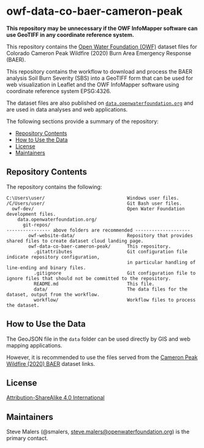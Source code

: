 # owf-data-co-baer-cameron-peak #

**This repository may be unnecessary if the OWF InfoMapper software can use GeoTIFF in any coordinate reference system.**

This repository contains the [Open Water Foundation (OWF)](https://openwaterfoundation.org)
dataset files for Colorado Cameron Peak Wildfire (2020) Burn Area Emergency Response (BAER).

This repository contains the workflow to download and process the BAER analysis
Soil Burn Severity (SBS)
into a GeoTIFF form that can be used for web visualization in Leaflet and the OWF InfoMapper software using
coordinate reference system EPSG:4326.

The dataset files are also published on
[`data.openwaterfoundation.org`](https://data.openwaterfoundation.org)
and are used in data analyses and web applications.

The following sections provide a summary of the repository:

* [Repository Contents](#repository-contents)
* [How to Use the Data](#how-to-use-the-data)
* [License](#license)
* [Maintainers](#maintainers)

## Repository Contents ##

The repository contains the following:

```text
C:\Users\user/                              Windows user files.
/C/Users/user/                              Git Bash user files.
  owf-dev/                                  Open Water Foundation development files.
    data.openwaterfoundation.org/
      git-repos/
---------------- above folders are recommended --------------------
        owf-website-data/                   Repository that provides shared files to create dataset cloud landing page.
        owf-data-co-baer-cameron-peak/      This repository.
          .gitattributes                    Git configuration file indicate repository configuration,
                                            in particular handling of line-ending and binary files.
          .gitignore                        Git configuration file to ignore files that should not be committed to the repository.
          README.md                         This file.
          data/                             The data files for the dataset, output from the workflow.
          workflow/                         Workflow files to process the dataset.
```

## How to Use the Data ##

The GeoJSON file in the `data` folder can be used directly by GIS and web mapping applications.

However, it is recommended to use the files served from the
[Cameron Peak Wildfire (2020) BAER](https://data.openwaterfoundation.org/country/us/usfs/baer/2020/cameron-peak) dataset links.

## License ##

[Attribution-ShareAlike 4.0 International](https://creativecommons.org/licenses/by-sa/4.0/)

## Maintainers ##

Steve Malers (@smalers, steve.malers@openwaterfoundation.org) is the primary contact.

